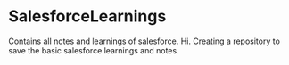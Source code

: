 # SalesforceLearnings
Contains all notes and learnings of salesforce.
Hi. Creating a repository to save the basic salesforce learnings and notes.
